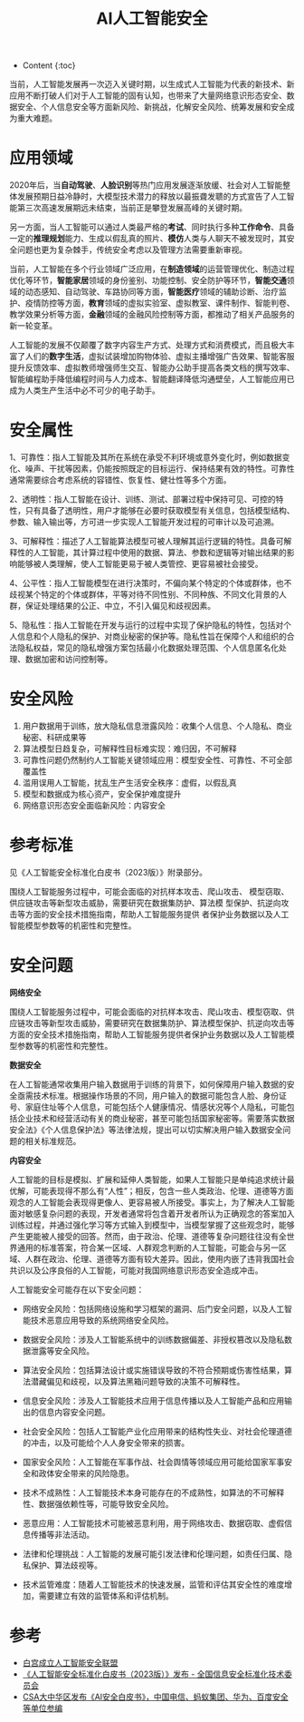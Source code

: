 ﻿---
layout:		post
category:	"sec"
title:		"AI人工智能安全"

tags:		[]
---
- Content
{:toc}




当前，人工智能发展再一次迈入关键时期，以生成式人工智能为代表的新技术、新应用不断打破人们对于人工智能的固有认知，也带来了大量网络意识形态安全、数据安全、个人信息安全等方面新风险、新挑战，化解安全风险、统筹发展和安全成为重大难题。

# 应用领域

2020年后，当**自动驾驶**、**人脸识别**等热门应用发展逐渐放缓、社会对人工智能整体发展预期日益冷静时，大模型技术潜力的释放以最振聋发聩的方式宣告了人工智能第三次高速发展期远未结束，当前正是攀登发展高峰的关键时期。

另一方面，当人工智能可以通过人类最严格的**考试**、同时执行多种**工作命令**、具备一定的**推理规划**能力、生成以假乱真的照片、**模仿**人类与人聊天不被发现时，其安全问题也更为复杂棘手，传统安全考虑以及管理方法需要重新审视。

当前，人工智能在多个行业领域广泛应用，在**制造领域**的运营管理优化、制造过程优化等环节，**智能家居**领域的身份鉴别、功能控制、安全防护等环节，**智能交通**领域的动态感知、自动驾驶、车路协同等方面，**智能医疗**领域的辅助诊断、治疗监护、疫情防控等方面，**教育**领域的虚拟实验室、虚拟教室、课件制作、智能判卷、教学效果分析等方面，**金融**领域的金融风险控制等方面，都推动了相关产品服务的新一轮变革。

人工智能的发展不仅颠覆了数字内容生产方式、处理方式和消费模式，而且极大丰富了人们的**数字生活**，虚拟试装增加购物体验、虚拟主播增强广告效果、智能客服提升反馈效率、虚拟教师增强师生交互、智能办公助手提高各类文档的撰写效率、智能编程助手降低编程时间与人力成本、智能翻译降低沟通壁垒，人工智能应用已成为人类生产生活中必不可少的电子助手。

# 安全属性

1、可靠性：指人工智能及其所在系统在承受不利环境或意外变化时，例如数据变化、噪声、干扰等因素，仍能按照既定的目标运行、保持结果有效的特性。可靠性通常需要综合考虑系统的容错性、恢复性、健壮性等多个方面。

2、透明性：指人工智能在设计、训练、测试、部署过程中保持可见、可控的特性，只有具备了透明性，用户才能够在必要时获取模型有关信息，包括模型结构、参数、输入输出等，方可进一步实现人工智能开发过程的可审计以及可追溯。

3、可解释性：描述了人工智能算法模型可被人理解其运行逻辑的特性。具备可解释性的人工智能，其计算过程中使用的数据、算法、参数和逻辑等对输出结果的影响能够被人类理解，使人工智能更易于被人类管控、更容易被社会接受。

4、公平性：指人工智能模型在进行决策时，不偏向某个特定的个体或群体，也不歧视某个特定的个体或群体，平等对待不同性别、不同种族、不同文化背景的人群，保证处理结果的公正、中立，不引入偏见和歧视因素。

5、隐私性：指人工智能在开发与运行的过程中实现了保护隐私的特性，包括对个人信息和个人隐私的保护、对商业秘密的保护等。隐私性旨在保障个人和组织的合法隐私权益，常见的隐私增强方案包括最小化数据处理范围、个人信息匿名化处理、数据加密和访问控制等。

# 安全风险

1. 用户数据用于训练，放大隐私信息泄露风险：收集个人信息、个人隐私、商业秘密、科研成果等
2. 算法模型日趋复杂，可解释性目标难实现：难归因，不可解释
3. 可靠性问题仍然制约人工智能关键领域应用：模型安全性、可靠性、不可全部覆盖性
4. 滥用误用人工智能，扰乱生产生活安全秩序：虚假，以假乱真
5. 模型和数据成为核心资产，安全保护难度提升
6. 网络意识形态安全面临新风险：内容安全





# 参考标准

见《人工智能安全标准化白皮书（2023版）》附录部分。

围绕人工智能服务过程中，可能会面临的对抗样本攻击、爬山攻击、
模型窃取、供应链攻击等新型攻击威胁，需要研究在数据集防护、算法模
型保护、抗逆向攻击等方面的安全技术措施指南，帮助人工智能服务提供
者保护业务数据以及人工智能模型参数等的机密性和完整性。



# 安全问题

**网络安全**

围绕人工智能服务过程中，可能会面临的对抗样本攻击、爬山攻击、模型窃取、供应链攻击等新型攻击威胁，需要研究在数据集防护、算法模型保护、抗逆向攻击等方面的安全技术措施指南，帮助人工智能服务提供者保护业务数据以及人工智能模型参数等的机密性和完整性。



**数据安全**

在人工智能通常收集用户输入数据用于训练的背景下，如何保障用户输入数据的安全亟需技术标准。根据操作场景的不同，用户输入的数据可能包含人脸、身份证号、家庭住址等个人信息，可能包括个人健康情况、情感状况等个人隐私，可能包括企业技术和经营活动有关的商业秘密，甚至可能包括国家秘密等。需要落实数据安全法》《个人信息保护法》等法律法规，提出可以切实解决用户输入数据安全问题的相关标准规范。



**内容安全**

人工智能的目标是模拟、扩展和延伸人类智能，如果人工智能只是单纯追求统计最优解，可能表现得不那么有“人性”；相反，包含一些人类政治、伦理、道德等方面观念的人工智能会表现得更像人、更容易被人所接受。事实上，为了解决人工智能面对敏感复杂问题的表现，开发者通常将包含着开发者所认为正确观念的答案加入训练过程，并通过强化学习等方式输入到模型中，当模型掌握了这些观念时，能够产生更能被人接受的回答。然而，由于政治、伦理、道德等复杂问题往往没有全世界通用的标准答案，符合某一区域、人群观念判断的人工智能，可能会与另一区域、人群在政治、伦理、道德等方面有较大差异。因此，使用内嵌了违背我国社会共识以及公序良俗的人工智能，可能对我国网络意识形态安全造成冲击。



人工智能安全可能存在以下安全问题：

- 网络安全风险：包括网络设施和学习框架的漏洞、后门安全问题，以及人工智能技术恶意应用导致的系统网络安全风险。

- 数据安全风险：涉及人工智能系统中的训练数据偏差、非授权篡改以及隐私数据泄露等安全风险。

- 算法安全风险：包括算法设计或实施错误导致的不符合预期或伤害性结果，算法潜藏偏见和歧视，以及算法黑箱问题导致的决策不可解释性。

- 信息安全风险：涉及人工智能技术应用于信息传播以及人工智能产品和应用输出的信息内容安全问题。

- 社会安全风险：包括人工智能产业化应用带来的结构性失业、对社会伦理道德的冲击，以及可能给个人人身安全带来的损害。

- 国家安全风险：人工智能在军事作战、社会舆情等领域应用可能给国家军事安全和政体安全带来的风险隐患。

- 技术不成熟性：人工智能技术本身可能存在的不成熟性，如算法的不可解释性、数据强依赖性等，可能导致安全风险。

- 恶意应用：人工智能技术可能被恶意利用，用于网络攻击、数据窃取、虚假信息传播等非法活动。

- 法律和伦理挑战：人工智能的发展可能引发法律和伦理问题，如责任归属、隐私保护、算法歧视等。

- 技术监管难度：随着人工智能技术的快速发展，监管和评估其安全性的难度增加，需要建立有效的监管体系和评估机制。



# 参考

- [白宫成立人工智能安全联盟](https://mp.weixin.qq.com/s/Iv1fnG39xzn2QhLmI3EATw)
- [《人工智能安全标准化白皮书（2023版）》发布 - 全国信息安全标准化技术委员会](https://www.tc260.org.cn/front/postDetail.html?id=20230531105159)
- [CSA大中华区发布《AI安全白皮书》，中国电信、蚂蚁集团、华为、百度安全等单位参编](https://c-csa.cn/about/news-detail/i-1045.html)
